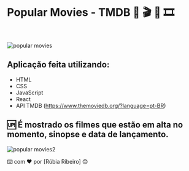 # Popular Movies - TMDB 📣 🎬 🎥 🎞
<br>

![popular movies](https://github.com/rubsribeiro/APImovies/assets/110606629/2d8d03b3-8de2-4525-bb64-a1641ecb18e0)
<br>

## Aplicação feita utilizando:
- HTML
- CSS
- JavaScript
- React
- API TMDB (<https://www.themoviedb.org/?language=pt-BR>)

## 🆙	 É mostrado os filmes que estão em alta no momento, sinopse e data de lançamento.


![popular movies2](https://github.com/rubsribeiro/APImovies/assets/110606629/3cffde3f-4b36-495e-b7db-e90169882ded)

⌨️ com ❤️ por [Rúbia Ribeiro] 😊
